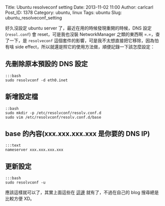 Title: Ubuntu resolveconf setting
Date: 2013-11-02 11:00
Author: carlcarl
Post_ID: 1378
Category: ubuntu, linux
Tags: ubuntu
Slug: ubuntu_resolveconf_setting


好久沒設定 ubuntu server 了，最近在用的時候發現重開的時候，DNS 設定 (`resol.conf`) 會 reset，可是我也沒裝 NetworkManager 之類的東西啊 =.=，查了一下，是 `resolveconf` 這個套件的影響，可是我不太想直接把它移除，因為怕有啥 side effect，所以就還是照它的使用方法做，順便記錄一下該怎麼設定：


## 先刪除原本預設的 DNS 設定

	:::bash
	sudo resolvconf -d eth0.inet
	

## 新增設定檔

	::bash
	sudo mkdir -p /etc/resolvconf/resolv.conf.d
	sudo vim /etc/resolvconf/resolv.conf.d/base

## base 的內容(xxx.xxx.xxx.xxx 是你要的 DNS IP)

	:::text
	nameserver xxx.xxx.xxx.xxx
	
## 更新設定

	:::bash
	sudo resolvconf -u
	
應該這樣就可以了，其實上面這些在 [這邊][] 就有了，不過在自己的 blog 搜尋總是比較方便 XD。

[這邊]: https://code.google.com/p/collective-intelligence-framework/wiki/ResolvconfSetup_v1
